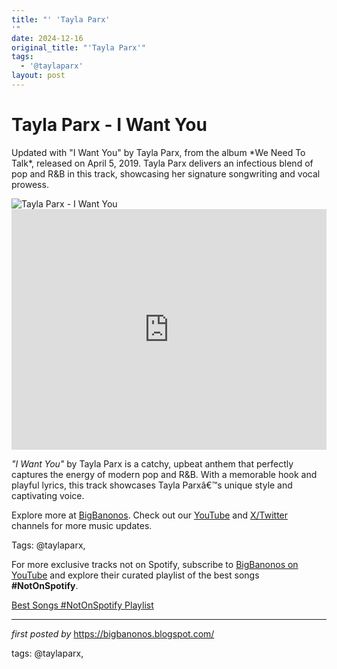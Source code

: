 ```yaml
---
title: "' 'Tayla Parx'
'"
date: 2024-12-16
original_title: "'Tayla Parx'"
tags:
  - '@taylaparx'
layout: post
---
```

<!-- Title of the Post -->
<h1 >Tayla Parx - I Want You</h1> <!-- Introductory Text -->
<p >Updated with "I Want You" by Tayla Parx, from the album *We Need To Talk*, released on April 5, 2019. Tayla Parx delivers an infectious blend of pop and R&B in this track, showcasing her signature songwriting and vocal prowess.</p> <!-- Featured Image -->
<div > <img src="https://www.billboard.com/wp-content/uploads/media/Tayla-Parx-press-photo-2019-cr-Madeleine-Dalla-billboard-1548.jpg?w=942&h=623&crop=1" alt="Tayla Parx - I Want You" />
</div> <!-- YouTube Video Embed -->
<div > <iframe width="100%" height="385" src="https://www.youtube.com/embed/9lZ1EVyVLLo" title="Tayla Parx - I Want You (Official Video)" frameborder="0" allow="accelerometer; autoplay; clipboard-write; encrypted-media; gyroscope; picture-in-picture; web-share" referrerpolicy="strict-origin-when-cross-origin" allowfullscreen></iframe>
</div> <!-- Song Information -->
<div > <p><em>"I Want You"</em> by Tayla Parx is a catchy, upbeat anthem that perfectly captures the energy of modern pop and R&B. With a memorable hook and playful lyrics, this track showcases Tayla Parxâ€™s unique style and captivating voice.</p>
</div> <!-- Footer Links -->
<div > <p>Explore more at <a href="https://bigbanonos.blogspot.com/" target="_blank">BigBanonos</a>. Check out our <a href="https://www.youtube.com/@BigBanonos" target="_blank">YouTube</a> and <a href="https://x.com/bigbanonos" target="_blank">X/Twitter</a> channels for more music updates.</p>
</div> <!-- Tags -->
<p >Tags: @taylaparx,</p>


<!--Subscribe and Playlist Links-->
<div>
    <p>For more exclusive tracks not on Spotify, subscribe to <a href="https://www.youtube.com/@BigBanonos" target="_blank">BigBanonos on YouTube</a> and explore their curated playlist of the best songs <strong>#NotOnSpotify</strong>.</p>
    <p><a href="https://www.youtube.com/playlist?list=PLtuNtuTatqI0kFahUCbtbfenC_ET5O_tr" target="_blank">Best Songs #NotOnSpotify Playlist<br /></a></p></div>

<hr />

<p><em>first posted by</em> <a href="https://bigbanonos.blogspot.com/" rel="noopener" target="_new">https://bigbanonos.blogspot.com/</a></p>

<p>tags: @taylaparx,</p>
